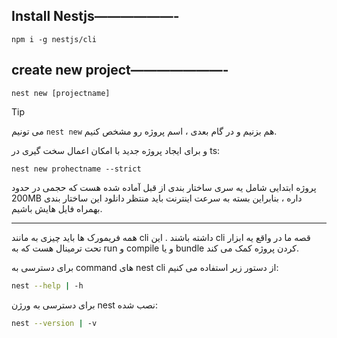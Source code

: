 ## Install Nestjs——————-

```tsx
npm i -g nestjs/cli
```

## create new project———————-

```tsx
nest new [projectname]
```

>[!tip]
 >می تونیم `nest new` هم بزنیم و در گام بعدی ، اسم پروژه رو مشخص کنیم.

و برای ایجاد پروژه جدید با امکان اعمال سخت گیری در ts:

```tsx
nest new prohectname --strict
```

پروژه ابتدایی شامل یه سری ساختار بندی از قبل آماده شده هست که حجمی در حدود 200MB داره ، بنابراین بسته به سرعت اینترنت باید منتظر دانلود این ساختار بندی بهمراه فایل هایش باشیم.

---
همه فریمورک ها باید چیزی به مانند cli داشته باشند .
این cli قصه ما در واقع یه ابزار تحت ترمینال هست که به run و compile و یا bundle کردن پروژه کمک می کند.

برای دسترسی به command های nest cli از دستور زیر استفاده می کنیم:

```bash
nest --help | -h
```

برای دسترسی به ورژن nest نصب شده:

```bash
nest --version | -v
```

